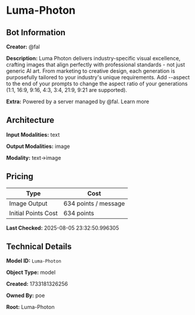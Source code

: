 # Luma-Photon

## Bot Information

**Creator:** @fal

**Description:** Luma Photon delivers industry-specific visual excellence, crafting images that align perfectly with professional standards - not just generic AI art. From marketing to creative design, each generation is purposefully tailored to your industry's unique requirements. Add --aspect to the end of your prompts to change the aspect ratio of your generations (1:1, 16:9, 9:16, 4:3, 3:4, 21:9, 9:21 are supported).

**Extra:** Powered by a server managed by @fal. Learn more


## Architecture

**Input Modalities:** text

**Output Modalities:** image

**Modality:** text->image


## Pricing

| Type | Cost |
|------|------|
| Image Output | 634 points / message |
| Initial Points Cost | 634 points |

**Last Checked:** 2025-08-05 23:32:50.996305


## Technical Details

**Model ID:** `Luma-Photon`

**Object Type:** model

**Created:** 1733181326256

**Owned By:** poe

**Root:** Luma-Photon
